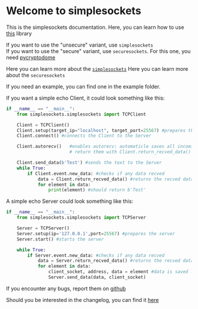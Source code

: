 # Welcome to simplesockets

This is the simplesockets documentation. Here, you can learn how to use [this]() library  

If you want to use the "unsecure" variant, use ``simplesockets``  
If you want to use the "secure" variant, use `securesockets`. For this one, you need [pycryptodome](https://pypi.org/project/pycryptodome/)  

Here you can learn more about the [``simplesockets``](simple_sockets_selfwritten.md)
Here you can learn more about the `securesockets`

If you need an example, you can find one in the example folder.

If you want a simple echo Client, it could look something like this:

```` python
if __name__ == "__main__":
    from simplesockets.simplesockets import TCPClient

    Client = TCPClient()
    Client.setup(target_ip="localhost", target_port=25567) #prepares the Client
    Client.connect() #connects the Client to the Server

    Client.autorecv()   #enables autorecv: automaticle saves all incoming data in Client.recved_data,
                        # return them with Client.return_recved_data()

    Client.send_data(b'Test') #sends the text to the Server
    while True:
        if Client.event.new_data: #checks if any data recved
            data = Client.return_recved_data() #returns the recved data as a list
            for element in data:
                print(element) #should return b'Test'
````

A simple echo Server could look something like this:
```` python
if __name__ == "__main__":
    from simplesockets.simplesockets import TCPServer

    Server = TCPServer()
    Server.setup(ip='127.0.0.1',port=25567) #prepares the server
    Server.start() #starts the server

    while True:
        if Server.event.new_data: #checks if any data recved
            data = Server.return_recved_data() #returns the recved data as a list
            for element in data:
                client_socket, address, data = element #data is saved like this (client_socket,address,recved_data)
                Server.send_data(data, client_socket)
````

If you encounter any bugs, report them on [github](https://github.com/MrPoisen/simplesockets)

Should you be interested in the changelog, you can find it [here](Changelog.md)